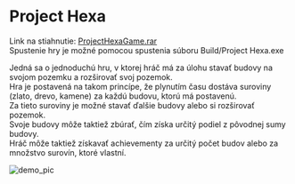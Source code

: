 # Project Hexa
Link na stiahnutie: [ProjectHexaGame.rar](https://drive.google.com/file/d/1dQnXI-IwVrEjD8G1SSpS-Rm22jNhYr8R/view?usp=sharing)  
Spustenie hry je možné pomocou spustenia súboru Build/Project Hexa.exe


Jedná sa o jednoduchú hru, v ktorej hráč má za úlohu stavať budovy na svojom pozemku a rozširovať svoj pozemok.   
Hra je postavená na takom princípe, že plynutím času dostáva suroviny (zlato, drevo, kamene) za každú budovu, ktorú má postavenú.  
Za tieto suroviny je možné stavať ďalšie budovy alebo si rozširovať pozemok.   
Svoje budovy môže taktiež zbúrať, čím získa určitý podiel z pôvodnej sumy budovy.  
Hráč môže taktiež získavať achievementy za určitý počet budov alebo za množstvo surovín, ktoré vlastní.

![demo_pic](https://imgur.com/ncLmbu3.png)


